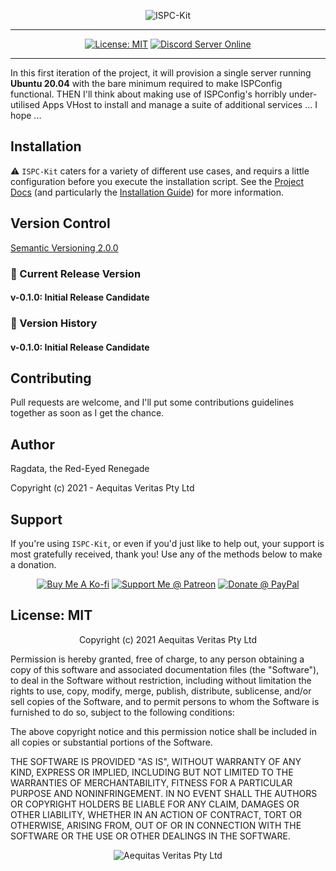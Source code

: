 <p align="center"><img src="https://i.imgur.com/sLpvO40.png" title="ISPC-Kit" /></p>
<hr />
<p align="center">
    <a href="https://opensource.org/licenses/MIT"><img src="https://img.shields.io/badge/License-MIT-yellow.svg" alt="License: MIT" /></a>
    <a href="https://discord.gg/54PkrM7TKq"><img src="https://shields.io/badge/Discord_Server-Online-green.svg?logo=Discord" alt="Discord Server Online" /></a>
</p>
<hr />

In this first iteration of the project, it will provision a single server running **Ubuntu 20.04** with the bare minimum required to make ISPConfig functional. THEN I'll think about making use of ISPConfig's horribly under-utilised Apps VHost to install and manage a suite of additional services ... I hope ...

## Installation

:warning: `ISPC-Kit` caters for a variety of different use cases, and requirs a little configuration before you execute the installation script.  See the [Project Docs](docs/README.md) (and particularly the [Installation Guide](docs/README.md#Installation-Guide)) for more information.

## Version Control
[Semantic Versioning 2.0.0](https://semver.org/)

### :pushpin: Current Release Version

#### v-0.1.0: Initial Release Candidate

### :pushpin: Version History

#### v-0.1.0: Initial Release Candidate

## Contributing

Pull requests are welcome, and I'll put some contributions guidelines together as soon as I get the chance.

## Author

Ragdata, the Red-Eyed Renegade

Copyright (c) 2021 - Aequitas Veritas Pty Ltd

## Support

If you're using `ISPC-Kit`, or even if you'd just like to help out, your support is most gratefully received, thank you!  Use any of the methods below to make a donation.

<p align="center">
<a href="https://ko-fi.com/ragdata"><img src="https://img.shields.io/badge/Buy_Me_A-Ko_Fi-9cf?logo=Ko-fi" alt="Buy Me A Ko-fi" /></a>
<a href="https://www.patreon.com/ragdata"><img src="https://img.shields.io/badge/Patreon-Support_This_Project-red?logo=Patreon" alt="Support Me @ Patreon" /></a>
<a href="https://paypal.me/ragdata/25"><img src="https://img.shields.io/badge/PayPal-Donate-yellow?logo=PayPal" alt="Donate @ PayPal" /></a>
</p>

## License: MIT

<p align="center">Copyright (c) 2021 Aequitas Veritas Pty Ltd</p>

Permission is hereby granted, free of charge, to any person obtaining a copy
of this software and associated documentation files (the "Software"), to deal
in the Software without restriction, including without limitation the rights
to use, copy, modify, merge, publish, distribute, sublicense, and/or sell
copies of the Software, and to permit persons to whom the Software is
furnished to do so, subject to the following conditions:

The above copyright notice and this permission notice shall be included in all
copies or substantial portions of the Software.

THE SOFTWARE IS PROVIDED "AS IS", WITHOUT WARRANTY OF ANY KIND, EXPRESS OR
IMPLIED, INCLUDING BUT NOT LIMITED TO THE WARRANTIES OF MERCHANTABILITY,
FITNESS FOR A PARTICULAR PURPOSE AND NONINFRINGEMENT. IN NO EVENT SHALL THE
AUTHORS OR COPYRIGHT HOLDERS BE LIABLE FOR ANY CLAIM, DAMAGES OR OTHER
LIABILITY, WHETHER IN AN ACTION OF CONTRACT, TORT OR OTHERWISE, ARISING FROM,
OUT OF OR IN CONNECTION WITH THE SOFTWARE OR THE USE OR OTHER DEALINGS IN THE
SOFTWARE.

<p align="center"><img src="https://i.imgur.com/oj33Nuw.png" title="Aequitas Veritas Pty Ltd" /></p>

